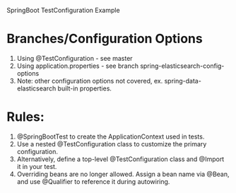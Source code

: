 SpringBoot TestConfiguration Example
# Branches/Configuration Options
1. Using @TestConfiguration - see master
2. Using application.properties - see branch spring-elasticsearch-config-options
3. Note: other configuration options not covered, ex. spring-data-elasticsearch built-in properties.
    

# Rules:
1. @SpringBootTest to create the ApplicationContext used in tests.
2. Use a nested @TestConfiguration class to customize the primary configuration.
3. Alternatively, define a top-level @TestConfiguration class and @Import it in your test.
4. Overriding beans are no longer allowed.  Assign a bean name via @Bean, and use @Qualifier to reference it during autowiring.